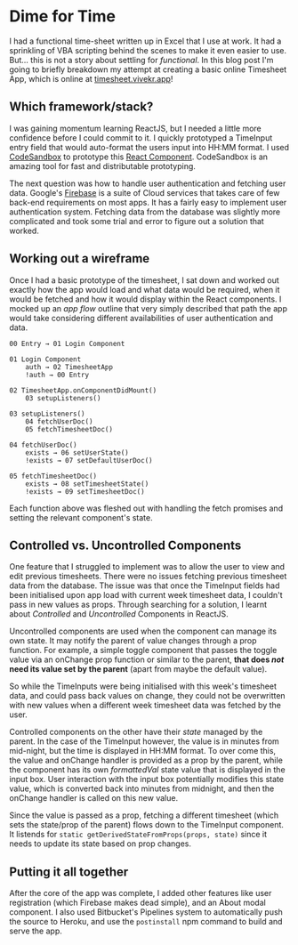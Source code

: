# Dime for Time

I had a functional time-sheet written up in Excel that I use at work. It had a sprinkling of VBA scripting behind the scenes to make it even easier to use. But... this is not a story about settling for *functional*. In this blog post I'm going to briefly breakdown my attempt at creating a basic online Timesheet App, which is online at [timesheet.vivekr.app](https://timesheet.vivekr.app)!

## Which framework/stack?

I was gaining momentum learning ReactJS, but I needed a little more confidence before I could commit to it. I quickly prototyped a TimeInput entry field that would auto-format the users input into HH:MM format. I used [CodeSandbox](https://codesandbox.io) to prototype this [React Component](https://codesandbox.io/embed/k86yn204o). CodeSandbox is an amazing tool for fast and distributable prototyping.

The next question was how to handle user authentication and fetching user data. Google's [Firebase](https://firebase.google.com/) is a suite of Cloud services that takes care of few back-end requirements on most apps. It has a fairly easy to implement user authentication system. Fetching data from the database was slightly more complicated and took some trial and error to figure out a solution that worked.

## Working out a wireframe

Once I had a basic prototype of the timesheet, I sat down and worked out exactly how the app would load and what data would be required, when it would be fetched and how it would display within the React components. I mocked up an *app flow* outline that very simply described that path the app would take considering different availabilities of user authentication and data.

```
00 Entry → 01 Login Component
    
01 Login Component
    auth → 02 TimesheetApp
    !auth → 00 Entry
    
02 TimesheetApp.onComponentDidMount()
    03 setupListeners()
    
03 setupListeners()
    04 fetchUserDoc()
    05 fetchTimesheetDoc()

04 fetchUserDoc()
    exists → 06 setUserState()
    !exists → 07 setDefaultUserDoc()

05 fetchTimesheetDoc()
    exists → 08 setTimesheetState()
    !exists → 09 setTimesheetDoc()
```

Each function above was fleshed out with handling the fetch promises and setting the relevant component's state. 

## Controlled vs. Uncontrolled Components

One feature that I struggled to implement was to allow the user to view and edit previous timesheets. There were no issues fetching previous timesheet data from the database. The issue was that once the TimeInput fields had been initialised upon app load with current week timesheet data, I couldn't pass in new values as props. Through searching for a solution, I learnt about *Controlled* and *Uncontrolled* Components in ReactJS.

Uncontrolled components are used when the component can manage its own state. It may notify the parent of value changes through a prop function. For example, a simple toggle component that passes the toggle value via an onChange prop function or similar to the parent, **that does *not* need its value set by the parent** (apart from maybe the default value).

So while the TimeInputs were being initialised with this week's timesheet data, and could pass back values on change, they could not be overwritten with new values when a different week timesheet data was fetched by the user.

Controlled components on the other have their *state* managed by the parent. In the case of the TimeInput however, the value is in minutes from mid-night, but the time is displayed in HH:MM format. To over come this, the value and onChange handler is provided as a prop by the parent, while the component has its own *formattedVal* state value that is displayed in the input box. User interaction with the input box potentially modifies this state value, which is converted back into minutes from midnight, and then the onChange handler is called on this new value.

Since the value is passed as a prop, fetching a different timesheet (which sets the state/prop of the parent) flows down to the TimeInput component. It listends for ```static getDerivedStateFromProps(props, state)``` since it needs to update its state based on prop changes.

## Putting it all together

After the core of the app was complete, I added other features like user registration (which Firebase makes dead simple), and an About modal component. I also used Bitbucket's Pipelines system to automatically push the source to Heroku, and use the ```postinstall``` npm command to build and serve the app.